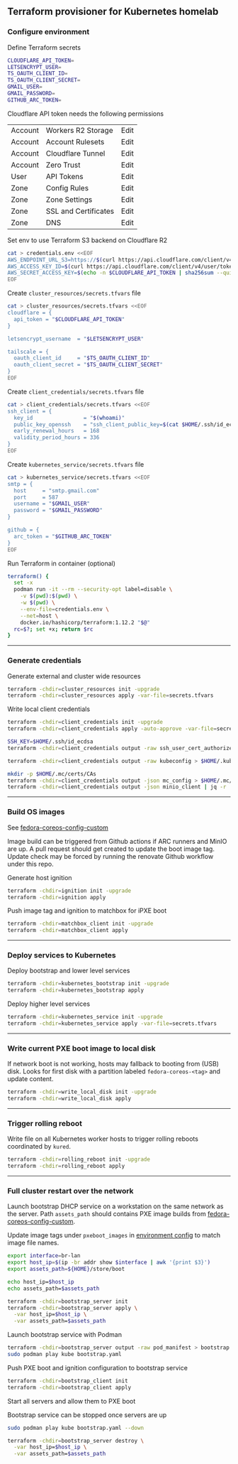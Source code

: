 ## Terraform provisioner for Kubernetes homelab

### Configure environment

Define Terraform secrets

```bash
CLOUDFLARE_API_TOKEN=
LETSENCRYPT_USER=
TS_OAUTH_CLIENT_ID=
TS_OAUTH_CLIENT_SECRET=
GMAIL_USER=
GMAIL_PASSWORD=
GITHUB_ARC_TOKEN=
```

Cloudflare API token needs the following permissions

| | | |
--- | --- | ---
Account | Workers R2 Storage | Edit
Account | Account Rulesets | Edit
Account | Cloudflare Tunnel | Edit
Account | Zero Trust | Edit
User | API Tokens | Edit
Zone | Config Rules | Edit
Zone | Zone Settings | Edit
Zone | SSL and Certificates | Edit
Zone | DNS | Edit

Set env to use Terraform S3 backend on Cloudflare R2

```bash
cat > credentials.env <<EOF
AWS_ENDPOINT_URL_S3=https://$(curl https://api.cloudflare.com/client/v4/accounts --header "Authorization: Bearer $CLOUDFLARE_API_TOKEN" | jq -r '.result.[0].id').r2.cloudflarestorage.com
AWS_ACCESS_KEY_ID=$(curl https://api.cloudflare.com/client/v4/user/tokens/verify --header "Authorization: Bearer $CLOUDFLARE_API_TOKEN" | jq -r '.result.id')
AWS_SECRET_ACCESS_KEY=$(echo -n $CLOUDFLARE_API_TOKEN | sha256sum --quiet)
EOF
```

Create `cluster_resources/secrets.tfvars` file

```bash
cat > cluster_resources/secrets.tfvars <<EOF
cloudflare = {
  api_token = "$CLOUDFLARE_API_TOKEN"
}

letsencrypt_username  = "$LETSENCRYPT_USER"

tailscale = {
  oauth_client_id     = "$TS_OAUTH_CLIENT_ID"
  oauth_client_secret = "$TS_OAUTH_CLIENT_SECRET"
}
EOF
```

Create `client_credentials/secrets.tfvars` file

```bash
cat > client_credentials/secrets.tfvars <<EOF
ssh_client = {
  key_id                = "$(whoami)"
  public_key_openssh    = "ssh_client_public_key=$(cat $HOME/.ssh/id_ecdsa.pub)"
  early_renewal_hours   = 168
  validity_period_hours = 336
}
EOF
```

Create `kubernetes_service/secrets.tfvars` file

```bash
cat > kubernetes_service/secrets.tfvars <<EOF
smtp = {
  host     = "smtp.gmail.com"
  port     = 587
  username = "$GMAIL_USER"
  password = "$GMAIL_PASSWORD"
}

github = {
  arc_token = "$GITHUB_ARC_TOKEN"
}
EOF
```

Run Terraform in container (optional)

```bash
terraform() {
  set -x
  podman run -it --rm --security-opt label=disable \
    -v $(pwd):$(pwd) \
    -w $(pwd) \
    --env-file=credentials.env \
    --net=host \
    docker.io/hashicorp/terraform:1.12.2 "$@"
  rc=$?; set +x; return $rc
}
```

---

### Generate credentials

Generate external and cluster wide resources

```bash
terraform -chdir=cluster_resources init -upgrade
terraform -chdir=cluster_resources apply -var-file=secrets.tfvars
```

Write local client credentials

```bash
terraform -chdir=client_credentials init -upgrade
terraform -chdir=client_credentials apply -auto-approve -var-file=secrets.tfvars

SSH_KEY=$HOME/.ssh/id_ecdsa
terraform -chdir=client_credentials output -raw ssh_user_cert_authorized_key > $SSH_KEY-cert.pub

terraform -chdir=client_credentials output -raw kubeconfig > $HOME/.kube/config

mkdir -p $HOME/.mc/certs/CAs
terraform -chdir=client_credentials output -json mc_config > $HOME/.mc/config.json
terraform -chdir=client_credentials output -json minio_client | jq -r '.ca_cert_pem' > $HOME/.mc/certs/CAs/ca.crt
```

---

### Build OS images

See [fedora-coreos-config-custom](https://github.com/randomcoww/fedora-coreos-config-custom)

Image build can be triggered from Github actions if ARC runners and MinIO are up. A pull request should get created to update the boot image tag. Update check may be forced by running the renovate Github workflow under this repo.

Generate host ignition

```bash
terraform -chdir=ignition init -upgrade
terraform -chdir=ignition apply
```

Push image tag and ignition to matchbox for iPXE boot

```bash
terraform -chdir=matchbox_client init -upgrade
terraform -chdir=matchbox_client apply
```

---

### Deploy services to Kubernetes

Deploy bootstrap and lower level services

```bash
terraform -chdir=kubernetes_bootstrap init -upgrade
terraform -chdir=kubernetes_bootstrap apply
```

Deploy higher level services

```bash
terraform -chdir=kubernetes_service init -upgrade
terraform -chdir=kubernetes_service apply -var-file=secrets.tfvars
```

---

### Write current PXE boot image to local disk

If network boot is not working, hosts may fallback to booting from (USB) disk. Looks for first disk with a partition labeled `fedora-coreos-<tag>` and update content.

```bash
terraform -chdir=write_local_disk init -upgrade
terraform -chdir=write_local_disk apply
```

---

### Trigger rolling reboot

Write file on all Kubernetes worker hosts to trigger rolling reboots coordinated by `kured`.

```bash
terraform -chdir=rolling_reboot init -upgrade
terraform -chdir=rolling_reboot apply
```

---

### Full cluster restart over the network

Launch bootstrap DHCP service on a workstation on the same network as the server. Path `assets_path` should contains PXE image builds from [fedora-coreos-config-custom](https://github.com/randomcoww/fedora-coreos-config-custom).

Update image tags under `pxeboot_images` in [environment config](https://github.com/randomcoww/homelab/blob/master/config_env.tf) to match image file names.

```bash
export interface=br-lan
export host_ip=$(ip -br addr show $interface | awk '{print $3}')
export assets_path=${HOME}/store/boot

echo host_ip=$host_ip
echo assets_path=$assets_path
```

```bash
terraform -chdir=bootstrap_server init
terraform -chdir=bootstrap_server apply \
  -var host_ip=$host_ip \
  -var assets_path=$assets_path
```

Launch bootstrap service with Podman

```bash
terraform -chdir=bootstrap_server output -raw pod_manifest > bootstrap.yaml
sudo podman play kube bootstrap.yaml
```

Push PXE boot and ignition configuration to bootstrap service

```bash
terraform -chdir=bootstrap_client init
terraform -chdir=bootstrap_client apply
```

Start all servers and allow them to PXE boot

Bootstrap service can be stopped once servers are up

```bash
sudo podman play kube bootstrap.yaml --down

terraform -chdir=bootstrap_server destroy \
  -var host_ip=$host_ip \
  -var assets_path=$assets_path
```
